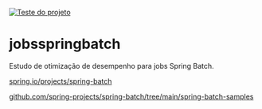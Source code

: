 [![Teste do projeto](https://github.com/danielso2007/jobsspringbatch/actions/workflows/maven-publish.yml/badge.svg)](https://github.com/danielso2007/jobsspringbatch/actions/workflows/maven-publish.yml)

# jobsspringbatch

Estudo de otimização de desempenho para jobs Spring Batch.

[spring.io/projects/spring-batch](https://spring.io/projects/spring-batch)

[github.com/spring-projects/spring-batch/tree/main/spring-batch-samples](https://github.com/spring-projects/spring-batch/tree/main/spring-batch-samples)
